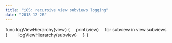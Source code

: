 ```yaml
---
title: "iOS: recursive view subviews logging"
date: "2018-12-26"
---
```


func logViewHierarchy(view) {     print(view)     for subview in view.subviews {         logViewHierarchy(subview)     } }
